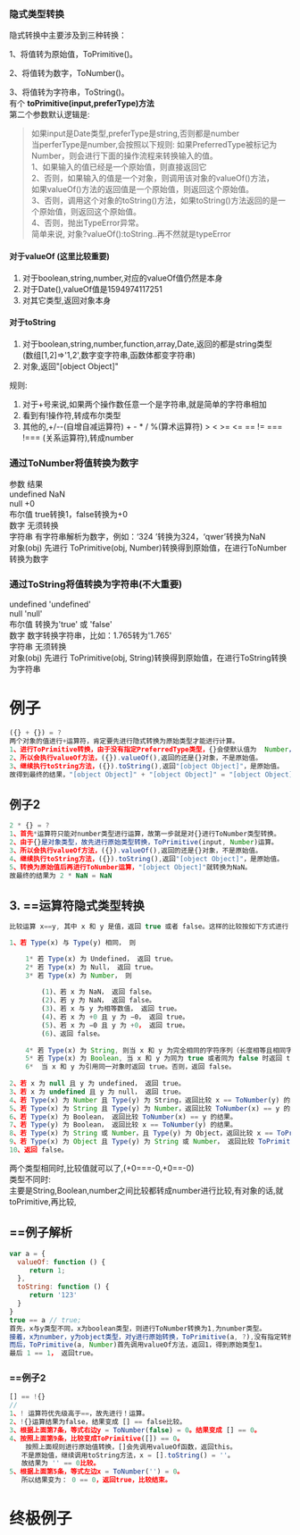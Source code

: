### 隐式类型转换
隐式转换中主要涉及到三种转换：

1、将值转为原始值，ToPrimitive()。  

2、将值转为数字，ToNumber()。  

3、将值转为字符串，ToString()。  
有个 **toPrimitive(input,preferType)方法**  
第二个参数默认逻辑是:  
>如果input是Date类型,preferType是string,否则都是number  
当perferType是number,会按照以下规则: 
>如果PreferredType被标记为Number，则会进行下面的操作流程来转换输入的值。  
1、如果输入的值已经是一个原始值，则直接返回它  
2、否则，如果输入的值是一个对象，则调用该对象的valueOf()方法，  
   如果valueOf()方法的返回值是一个原始值，则返回这个原始值。  
3、否则，调用这个对象的toString()方法，如果toString()方法返回的是一个原始值，则返回这个原始值。  
4、否则，抛出TypeError异常。  
简单来说, 对象?valueOf():toString..再不然就是typeError  

#### 对于valueOf (这里比较重要)
1. 对于boolean,string,number,对应的valueOf值仍然是本身  
2. 对于Date(),valueOf值是1594974117251  
3. 对其它类型,返回对象本身  
#### 对于toString
1. 对于boolean,string,number,function,array,Date,返回的都是string类型  
(数组[1,2]=>'1,2',数字变字符串,函数体都变字符串)  
2. 对象,返回"[object Object]"

规则:   
1. 对于+号来说,如果两个操作数任意一个是字符串,就是简单的字符串相加  
2. 看到有!操作符,转成布尔类型  
3. 其他的,+/--(自增自减运算符) + - * / %(算术运算符) > < >= <= == != === !=== (关系运算符),转成number  

### 通过ToNumber将值转换为数字
参数	结果  
undefined	NaN  
null	+0  
布尔值	true转换1，false转换为+0  
数字	无须转换  
字符串	有字符串解析为数字，例如：‘324 ’转换为324，‘qwer’转换为NaN  
对象(obj)	先进行 ToPrimitive(obj, Number)转换得到原始值，在进行ToNumber 转换为数字  
### 通过ToString将值转换为字符串(不大重要)
undefined	'undefined'  
null	'null'  
布尔值	转换为'true' 或 'false'  
数字	数字转换字符串，比如：1.765转为'1.765'  
字符串	无须转换  
对象(obj)	先进行 ToPrimitive(obj, String)转换得到原始值，在进行ToString转换为字符串  
# 例子
```js
({} + {}) = ?
两个对象的值进行+运算符，肯定要先进行隐式转换为原始类型才能进行计算。  
1、进行ToPrimitive转换，由于没有指定PreferredType类型，{}会使默认值为  Number，进行ToPrimitive(input, Number)运算。  
2、所以会执行valueOf方法，({}).valueOf(),返回的还是{}对象，不是原始值。  
3、继续执行toString方法，({}).toString(),返回"[object Object]"，是原始值。  
故得到最终的结果，"[object Object]" + "[object Object]" = "[object Object][object Object]"  
```
## 例子2
```js
2 * {} = ?  
1、首先*运算符只能对number类型进行运算，故第一步就是对{}进行ToNumber类型转换。  
2、由于{}是对象类型，故先进行原始类型转换，ToPrimitive(input, Number)运算。  
3、所以会执行valueOf方法，({}).valueOf(),返回的还是{}对象，不是原始值。  
4、继续执行toString方法，({}).toString(),返回"[object Object]"，是原始值。    
5、转换为原始值后再进行ToNumber运算，"[object Object]"就转换为NaN。  
故最终的结果为 2 * NaN = NaN  
```

## 3. ==运算符隐式类型转换
```js
比较运算 x==y, 其中 x 和 y 是值，返回 true 或者 false。这样的比较按如下方式进行：

1、若 Type(x) 与 Type(y) 相同， 则  

    1* 若 Type(x) 为 Undefined， 返回 true。  
    2* 若 Type(x) 为 Null， 返回 true。  
    3* 若 Type(x) 为 Number， 则  
  
        (1)、若 x 为 NaN， 返回 false。  
        (2)、若 y 为 NaN， 返回 false。  
        (3)、若 x 与 y 为相等数值， 返回 true。  
        (4)、若 x 为 +0 且 y 为 −0， 返回 true。  
        (5)、若 x 为 −0 且 y 为 +0， 返回 true。  
        (6)、返回 false。  
        
    4* 若 Type(x) 为 String, 则当 x 和 y 为完全相同的字符序列（长度相等且相同字符在相同位置）时返回 true。 否则， 返回 false。  
    5* 若 Type(x) 为 Boolean, 当 x 和 y 为同为 true 或者同为 false 时返回 true。 否则， 返回 false。  
    6*  当 x 和 y 为引用同一对象时返回 true。否则，返回 false。  
  
2、若 x 为 null 且 y 为 undefined， 返回 true。  
3、若 x 为 undefined 且 y 为 null， 返回 true。  
4、若 Type(x) 为 Number 且 Type(y) 为 String，返回比较 x == ToNumber(y) 的结果。  
5、若 Type(x) 为 String 且 Type(y) 为 Number，返回比较 ToNumber(x) == y 的结果。  
6、若 Type(x) 为 Boolean， 返回比较 ToNumber(x) == y 的结果。  
7、若 Type(y) 为 Boolean， 返回比较 x == ToNumber(y) 的结果。  
8、若 Type(x) 为 String 或 Number，且 Type(y) 为 Object，返回比较 x == ToPrimitive(y) 的结果。  
9、若 Type(x) 为 Object 且 Type(y) 为 String 或 Number， 返回比较 ToPrimitive(x) == y 的结果。  
10、返回 false。  
```
两个类型相同时,比较值就可以了,(+0===-0,+0==-0)  
类型不同时:  
主要是String,Boolean,number之间比较都转成number进行比较,有对象的话,就toPrimitive,再比较,  

## ==例子解析
```js
var a = {
  valueOf: function () {
     return 1;
  },
  toString: function () {
     return '123'
  }
}
true == a // true;
首先，x与y类型不同，x为boolean类型，则进行ToNumber转换为1,为number类型。
接着，x为number，y为object类型，对y进行原始转换，ToPrimitive(a, ?),没有指定转换类型，默认number类型。
而后，ToPrimitive(a, Number)首先调用valueOf方法，返回1，得到原始类型1。
最后 1 == 1， 返回true。
```
### ==例子2
```js
[] == !{}
//
1、! 运算符优先级高于==，故先进行！运算。
2、!{}运算结果为false，结果变成 [] == false比较。
3、根据上面第7条，等式右边y = ToNumber(false) = 0。结果变成 [] == 0。
4、按照上面第9条，比较变成ToPrimitive([]) == 0。
    按照上面规则进行原始值转换，[]会先调用valueOf函数，返回this。
   不是原始值，继续调用toString方法，x = [].toString() = ''。
   故结果为 '' == 0比较。
5、根据上面第5条，等式左边x = ToNumber('') = 0。
   所以结果变为： 0 == 0，返回true，比较结束。
```

# 终极例子
